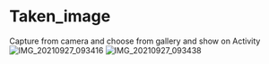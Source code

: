 # Taken_image
Capture from camera and choose from gallery and show on Activity
![IMG_20210927_093416](https://user-images.githubusercontent.com/81609614/134844869-1eb5ab08-a526-418f-904e-b870c31ae504.jpg)   ![IMG_20210927_093438](https://user-images.githubusercontent.com/81609614/134844960-d9d363fa-5f78-4081-b681-9a36d542286f.jpg)


